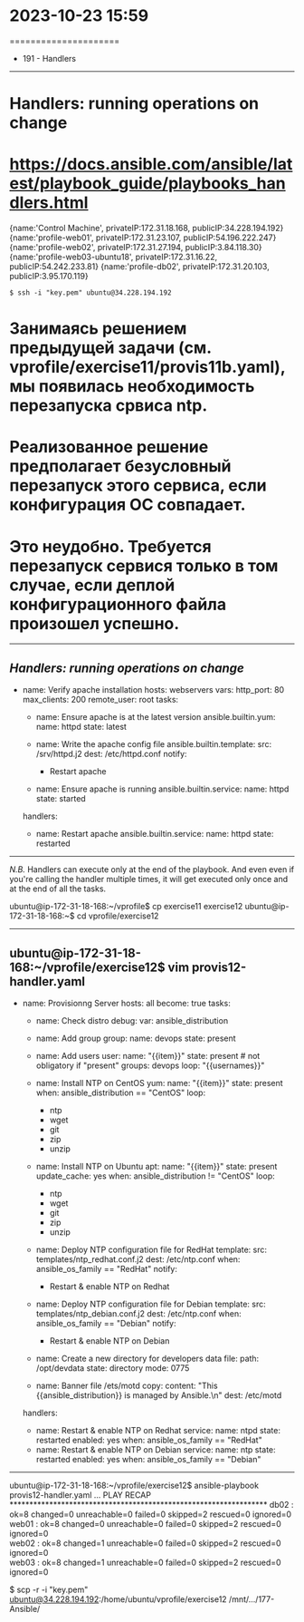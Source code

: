 # 2023-10-23    15:59
=====================

* 191 - Handlers
----------------
# Handlers: running operations on change
# https://docs.ansible.com/ansible/latest/playbook_guide/playbooks_handlers.html

{name:'Control Machine', privateIP:172.31.18.168, publicIP:34.228.194.192}
{name:'profile-web01', privateIP:172.31.23.107, publicIP:54.196.222.247}
{name:'profile-web02', privateIP:172.31.27.194, publicIP:3.84.118.30}
{name:'profile-web03-ubuntu18', privateIP:172.31.16.22, publicIP:54.242.233.81}
{name:'profile-db02', privateIP:172.31.20.103, publicIP:3.95.170.119}

    $ ssh -i "key.pem" ubuntu@34.228.194.192

# Занимаясь решением предыдущей задачи (см. vprofile/exercise11/provis11b.yaml), мы появилась необходимость перезапуска срвиса ntp.
# Реализованное решение предполагает безусловный перезапуск этого сервиса, если конфигурация ОС совпадает.
# Это неудобно. Требуется перезапуск сервися только в том случае, если деплой конфигурационного файла произошел успешно.

------
*Handlers: running operations on change*
---
- name: Verify apache installation
  hosts: webservers
  vars:
    http_port: 80
    max_clients: 200
  remote_user: root
  tasks:
    - name: Ensure apache is at the latest version
      ansible.builtin.yum:
        name: httpd
        state: latest

    - name: Write the apache config file
      ansible.builtin.template:
        src: /srv/httpd.j2
        dest: /etc/httpd.conf
      notify:
      - Restart apache

    - name: Ensure apache is running
      ansible.builtin.service:
        name: httpd
        state: started

  handlers:
    - name: Restart apache
      ansible.builtin.service:
        name: httpd
        state: restarted
        
-------

*N.B.* Handlers can execute only at the end of the playbook. And even even if you're calling the handler multiple times, it will get executed only once and at the end of all the tasks.

ubuntu@ip-172-31-18-168:~/vprofile$ cp exercise11 exercise12
ubuntu@ip-172-31-18-168:~$ cd vprofile/exercise12

-------
ubuntu@ip-172-31-18-168:~/vprofile/exercise12$ vim provis12-handler.yaml
---
- name: Provisionng Server
  hosts: all
  become: true
  tasks:
    - name: Check distro
      debug:
        var: ansible_distribution

    - name: Add group
      group:
        name: devops
        state: present
    - name: Add users
      user:
        name: "{{item}}"
        state: present   # not obligatory if "present"
        groups: devops
      loop: "{{usernames}}"

    - name: Install NTP on CentOS
      yum:
        name: "{{item}}"
        state: present
      when: ansible_distribution == "CentOS"
      loop:
        - ntp
        - wget
        - git
        - zip
        - unzip
    - name: Install NTP on Ubuntu
      apt:
        name: "{{item}}"
        state: present
        update_cache: yes
      when: ansible_distribution != "CentOS"
      loop:
        - ntp
        - wget
        - git
        - zip
        - unzip

    - name: Deploy NTP configuration file for RedHat
      template:
        src: templates/ntp_redhat.conf.j2
        dest: /etc/ntp.conf
      when: ansible_os_family == "RedHat"
      notify:
        - Restart & enable NTP on Redhat     
    - name: Deploy NTP configuration file for Debian
      template:
        src: templates/ntp_debian.conf.j2
        dest: /etc/ntp.conf
      when: ansible_os_family == "Debian"
      notify:
        - Restart & enable NTP on Debian     

    - name: Create a new directory for developers data
      file:
        path: /opt/devdata
        state: directory
        mode: 0775

    - name: Banner file /ets/motd
      copy:
        content: "This {{ansible_distribution}} is managed by Ansible.\n"
        dest: /etc/motd

  handlers:
    - name: Restart & enable NTP on Redhat
      service:
        name: ntpd
        state: restarted
        enabled: yes
      when: ansible_os_family == "RedHat"
    - name: Restart & enable NTP on Debian
      service:
        name: ntp
        state: restarted
        enabled: yes
      when: ansible_os_family == "Debian"

-------

ubuntu@ip-172-31-18-168:~/vprofile/exercise12$ ansible-playbook provis12-handler.yaml
...
PLAY RECAP *****************************************************************
db02     : ok=8    changed=0    unreachable=0    failed=0    skipped=2    rescued=0    ignored=0   
web01    : ok=8    changed=0    unreachable=0    failed=0    skipped=2    rescued=0    ignored=0   
web02    : ok=8    changed=1    unreachable=0    failed=0    skipped=2    rescued=0    ignored=0   
web03    : ok=8    changed=1    unreachable=0    failed=0    skipped=2    rescued=0    ignored=0   


$ scp -r -i "key.pem" ubuntu@34.228.194.192:/home/ubuntu/vprofile/exercise12 /mnt/.../177-Ansible/